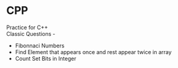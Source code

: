 # CPP
Practice for C++ \
Classic Questions -
* Fibonnaci Numbers
* Find Element that appears once and rest appear twice in array
* Count Set Bits in Integer
